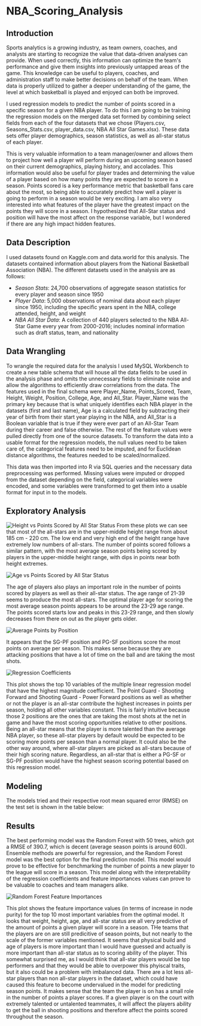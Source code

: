 # NBA_Scoring_Analysis

## Introduction

Sports analytics is a growing industry, as team owners, coaches, and analysts are starting to recognize the value that data-driven analyses can provide. When used correctly, this information can optimize the team's performance and give them insights into previously untapped areas of the game. This knowledge can be useful to players, coaches, and administration staff to make better decisions on behalf of the team. When data is properly utilized to gather a deeper understanding of the game, the level at which basketball is played and enjoyed can both be improved.

I used regression models to predict the number of points scored in a specific season for a given NBA player.  To do this I am going to be training the regression models on the merged data set formed by combining select fields from each of the four datasets that we chose (Players.csv, Seasons_Stats.csv, player_data.csv, NBA All Star Games.xlsx). These data sets offer player demographics, season statistics, as well as all-star status of each player.

This is very valuable information to a team manager/owner and allows them to project how well a player will perform during an upcoming season based on their current demographics, playing history, and accolades.  This information would also be useful for player trades and determining the value of a player based on how many points they are expected to score in a season.  Points scored is a key performance metric that basketball fans care about the most, so being able to accurately predict how well a player is going to perform in a season would be very exciting. I am also very interested into what features of the player have the greatest impact on the points they will score in a season.  I hypothesized that All-Star status and position will have the most affect on the response variable, but I wondered if there are any high impact hidden features.

## Data Description

I used datasets found on Kaggle.com and data.world for this analysis. The datasets contained information about players from the National Basketball Association (NBA). The different datasets used in the analysis are as follows:

* *Season Stats*: 24,700 observations of aggregate season statistics for every player and season since 1950
* *Player Data*: 5,000 observations of nominal data about each player since 1950, including the specific years spent in the NBA, college attended, height, and weight
* *NBA All Star Data*: A collection of 440 players selected to the NBA All-Star Game every year from 2000-2016; includes nominal information such as draft status, team, and nationality

## Data Wrangling

To wrangle the required data for the analysis I used MySQL Workbench to create a new table schema that will house all the data fields to be used in the analysis phase and omits the unnecessary fields to eliminate noise and allow the algorithms to efficiently draw correlations from the data.  The features used in the final schema were Player_Name, Points_Scored, Team, Height, Weight, Position, College, Age, and All_Star.  Player_Name was the primary key because that is what uniquely identifies each NBA player in the datasets (first and last name), Age is a calculated field by subtracting their year of birth from their start year playing in the NBA, and All_Star is a Boolean variable that is true if they were ever part of an All-Star Team during their career and false otherwise.  The rest of the feature values were pulled directly from one of the source datasets.  To transform the data into a usable format for the regression models, the null values need to be taken care of, the categorical features need to be imputed, and for Euclidean distance algorithms, the features needed to be scaled/normalized. 

This data was then imported into R via SQL queries and the necessary data preprocessing was performed. Missing values were imputed or dropped from the dataset depending on the field, categorical variables were encoded, and some variables were transformed to get them into a usable format for input in to the models.

## Exploratory Analysis

![Height vs Points Scored by All Star Status](heightpointsbyallstarplot.png)
From these plots we can see that most of the all-stars are in the upper-middle height range from about 185 cm - 220 cm. The low end and very high end of the height range have extremely low numbers of all-stars. The number of points scored follows a similar pattern, with the most average season points being scored by players in the upper-middle height range, with dips in points near both height extremes.

![Age vs Points Scored by All Star Status](graphics/agepointsbyallstarplot.png)

The age of players also plays an important role in the number of points scored by players as well as their all-star status. The age range of 21-39 seems to produce the most all-stars. The optimal player age for scoring the most average season points appears to be around the 23-29 age range. The points scored starts low and peaks in this 23-29 range, and then slowly decreases from there on out as the player gets older.

![Average Points by Position](graphics/avgpointsbypositionplot.png)

It appears that the SG-PF position and PG-SF positions score the most points on average per season. This makes sense because they are attacking positions that have a lot of time on the ball and are taking the most shots.

![Regression Coefficients](graphics/regression_coefficients.png)

This plot shows the top 10 variables of the multiple linear regression model that have the highest magnitude coefficient. The Point Guard - Shooting Forward and Shooting Guard - Power Forward positions as well as whether or not the player is an all-star contribute the highest increases in points per season, holding all other variables constant. This is fairly intuitive because those 2 positions are the ones that are taking the most shots at the net in game and have the most scoring opportunities relative to other positions. Being an all-star means that the player is more talented than the average NBA player, so these all-star players by default would be expected to be scoring more points per season than a normal player. It could also be the other way around, where all-star players are picked as all-stars because of their high scoring nature. Regardless, an all-star that is either a PG-SF or SG-PF position would have the highest season scoring potential based on this regression model. 

## Modeling

The models tried and their respective root mean squared error (RMSE) on the test set is shown in the table below:

## Results

The best performing model was the Random Forest with 50 trees, which got a RMSE of 390.7, which is decent (average season points is around 600). Ensemble methods are powerful for regression, and the Random Forest model was the best option for the final prediction model. This model would prove to be effective for benchmarking the number of points a new player to the league will score in a season. This model along with the interpretability of the regression coefficients and feature importances values can prove to be valuable to coaches and team managers alike. 

![Random Forest Feature Importances](graphics/RF_feature_importance_plot.png)

This plot shows the feature importance values (in terms of increase in node purity) for the top 10 most important variables from the optimal model. It looks that weight, height, age, and all-star status are all very predictive of the amount of points a given player will score in a season. THe teams that the players are on are still predicitive of season points, but not nearly to the scale of the former variables mentioned. It seems that physical build and age of players is more important than I would have guessed and actually is more important than all-star status as to scoring ability of the player. This somewhat surprised me, as I would think that all-star players would be top performers and that they would be able to overpower this phyiscal traits, but it also could be a problem with imbalanced data. There are a lot less all-star players than non all-star players in the dataset, which could have caused this feature to become undervalued in the model for predicting season points. It makes sense that the team the player is on has a small role in the number of points a player scores. If a given player is on the court with extremely talented or untalented teammates, it will affect the players ability to get the ball in shooting positions and therefore affect the points scored throughout the season.
